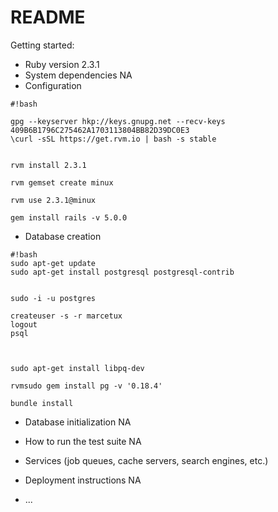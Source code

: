 # README

Getting started:

* Ruby version
2.3.1
* System dependencies
NA
* Configuration

```
#!bash

gpg --keyserver hkp://keys.gnupg.net --recv-keys 409B6B1796C275462A1703113804BB82D39DC0E3
\curl -sSL https://get.rvm.io | bash -s stable


rvm install 2.3.1

rvm gemset create minux

rvm use 2.3.1@minux

gem install rails -v 5.0.0
```






* Database creation

```
#!bash
sudo apt-get update
sudo apt-get install postgresql postgresql-contrib


sudo -i -u postgres

createuser -s -r marcetux
logout
psql



sudo apt-get install libpq-dev

rvmsudo gem install pg -v '0.18.4'

bundle install
```

* Database initialization
NA
* How to run the test suite
NA
* Services (job queues, cache servers, search engines, etc.)

* Deployment instructions
NA
* ...